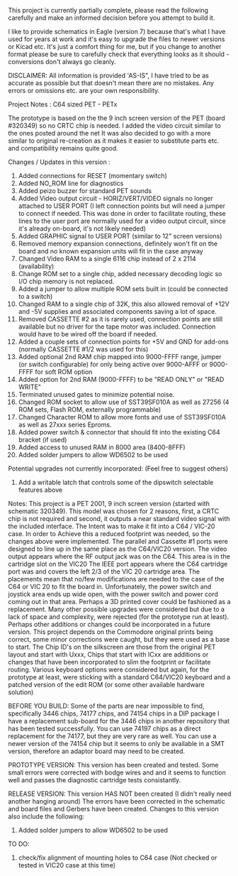 This project is currently partially complete, please read the following carefully and make an informed decision before you attempt to build it.

I like to provide schematics in Eagle (version 7) because that's what I have used for years at work and it's easy to upgrade the files to 
newer versions or Kicad etc.  It's just a comfort thing for me, but if you change to another format please be sure to carefully check 
that everything looks as it should - conversions don't always go cleanly.  

DISCLAIMER: All information is provided 'AS-IS", I have tried to be as accurate as possible but that doesn't mean there are no mistakes. 
Any errors or omissions etc. are your own responsibility.  

Project Notes : C64 sized PET - PETx

The prototype is based on the the 9 inch screen version of the PET (board #320349) so no CRTC chip is needed.
I added the video circuit similar to the ones posted around the net
It was also decided to go with a more similar to original re-creation as it makes it easier to substitute parts etc. 
and compatibility remains quite good.

Changes / Updates in this version : 
1. Added connections for RESET (momentary switch)
2. Added NO_ROM line for diagnostics
3. Added peizo buzzer for standard PET sounds
4. Added Video output circuit - HORIZ/VERT/VIDEO signals no longer attached to USER PORT (I left connection points but will need a
   jumper to connect if needed. This was done in order to facilitate routing, these lines to the user port are normally used for a
   video output circuit, since it's already on-board, it's not likely needed)
5. Added GRAPHIC signal to USER PORT (similar to 12" screen versions)
6. Removed memory expansion connections, definitely won't fit on the board and no known expansion units will fit in the case anyway
7. Changed Video RAM to a single 6116 chip instead of 2 x 2114 (availability)
8. Change ROM set to a single chip, added necessary decoding logic so I/O chip memory is not replaced.
9. Added a jumper to allow multiple ROM sets built in (could be connected to a switch)
10. Changed RAM to a single chip of 32K, this also allowed removal of +12V and -5V supplies and associated components saving a lot of space.
11. Removed CASSETTE #2 as it is rarely used, connection points are still available but no driver for the tape motor was included.
    Connection would have to be wired off the board if needed.
12. Added a couple sets of connection points for +5V and GND for add-ons (normally CASSETTE #1/2 was used for this)
13. Added optional 2nd RAM chip mapped into 9000-FFFF range, jumper (or switch configurable) for only being active over 9000-AFFF or 9000-FFFF for soft ROM option
14. Added option for 2nd RAM (9000-FFFF) to be "READ ONLY" or "READ WRITE"
15. Terminated unused gates to minimize potential noise.
16. Changed ROM socket to allow use of SST39SF010A as well as 27256 (4 ROM sets, Flash ROM, externally programmable)
17. Changed Character ROM to allow more fonts and use of SST39SF010A as well as 27xxx series Eproms.
18. Added power switch & connector that should fit into the existing C64 bracket  (if used)
19. Added access to unused RAM in 8000 area (8400-8FFF)
20. Added solder jumpers to allow WD6502 to be used
    
Potential upgrades not currently incorporated: (Feel free to suggest others)
1. Add a writable latch that controls some of the dipswitch selectable features above
    
Notes:
This project is a PET 2001, 9 inch screen version (started with schematic 320349). This model was chosen for 2 reasons, 
first, a CRTC chip is not required and second, it outputs a near standard video signal with the included interface.
The Intent was to make it fit into a C64 / VIC-20 case.
In order to Achieve this a reduced footprint was needed, so the changes above were implemented.
The parallel and Cassette #1 ports were designed to line up in the same place as the C64/VIC20 version.
The video output appears where the RF output jack was on the C64. This area is in the cartridge slot on the VIC20
The IEEE port appears where the C64 cartridge port was and covers the left 2/3 of the VIC 20 cartridge area.
The placements mean that no/few modifications are needed to the case of the C64 or VIC 20 to fit the board in.
Unfortunately, the power switch and joystick area ends up wide open, with the power switch and power cord coming out in that area.
Perhaps a 3D printed cover could be fashioned as a replacement.
Many other possible upgrades were considered but due to a lack of space and complexity, were rejected (for the prototype run at least).
Perhaps other additions or changes could be incorporated in a future version.
This project depends on the Commodore original prints being correct, some minor corrections were caught, but they were used as a base to start.
The Chip ID's on the silkscreen are those from the original PET layout and start with Uxxx, Chips that start with ICxx are additions or changes 
that have been incorporated to slim the footprint or facilitate routing.
Various keyboard options were considered but again, for the prototype at least, were sticking with a standard C64/VIC20 keyboard and a patched 
version of the edit ROM (or some other available hardware solution)

BEFORE YOU BUILD:
Some of the parts are near impossible to find, specifically 3446 chips, 74177 chips, and 74154 chips in a DIP package
I have a replacement sub-board for the 3446 chips in another repository that has been tested successfully.
You can use 74197 chips as a direct replacement for the 74177, but they are very rare as well.
You can use a newer version of the 74154 chip but it seems to only be available in a SMT version, therefore an adaptor board may need to be created.

PROTOTYPE VERSION:
This version has been created and tested.  Some small errors were corrected with bodge wires and and it seems to function well and passes the diagnostic 
cartridge tests consistantly.

RELEASE VERSION:
This version HAS NOT been created (I didn't really need another hanging around)
The errors have been corrected in the schematic and board files and Gerbers have been created.
Changes to this version also include the following:
1) Added solder jumpers to allow WD6502 to be used

TO DO:
1. check/fix alignment of mounting holes to C64 case (Not checked or tested in VIC20 case at this time)
